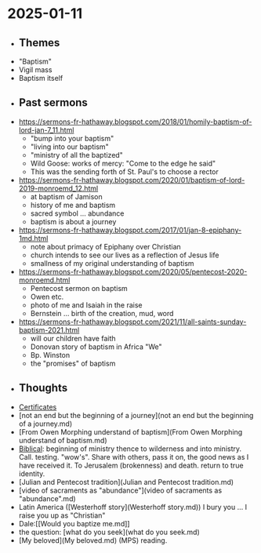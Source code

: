# 2025-01-11
- ## Themes
- "Baptism"
- Vigil mass
- Baptism itself
- ## Past sermons
- https://sermons-fr-hathaway.blogspot.com/2018/01/homily-baptism-of-lord-jan-7_11.html
	- "bump into your baptism"
	- "living into our baptism"
	- "ministry of all the baptized"
	- Wild Goose: works of mercy: "Come to the edge he said"
	- This was the sending forth of St. Paul's to choose a rector
- https://sermons-fr-hathaway.blogspot.com/2020/01/baptism-of-lord-2019-monroemd_12.html
	- at baptism of Jamison
	- history of me and baptism
	- sacred symbol … abundance
	- baptism is about a journey
- https://sermons-fr-hathaway.blogspot.com/2017/01/jan-8-epiphany-1md.html
	- note about primacy of Epiphany over Christian
	- church intends to see our lives as a reflection of Jesus life
	- smallness of my original understanding of baptism
- https://sermons-fr-hathaway.blogspot.com/2020/05/pentecost-2020-monroemd.html
	- Pentecost sermon on baptism
	- Owen etc.
	- photo of me and Isaiah in the raise
	- Bernstein … birth of the creation, mud, word
- https://sermons-fr-hathaway.blogspot.com/2021/11/all-saints-sunday-baptism-2021.html
	- will our children have faith
	- Donovan story of baptism in Africa "We"
	- Bp. Winston
	- the "promises" of baptism
- ## Thoughts
- [Certificates](Certificates.md)
- [not an end but the beginning of a journey](not an end but the beginning of a journey.md)
- [From Owen Morphing understand of baptism](From Owen Morphing understand of baptism.md)
- [Biblical](Biblical.md): 
  beginning of ministry thence to wilderness and into ministry. Call. testing. "wow's". Share with others, pass it on, the good news as I have received it. To Jerusalem (brokenness) and death. return to true identity.
- [Julian and Pentecost tradition](Julian and Pentecost tradition.md)
- [video of sacraments as "abundance"](video of sacraments as "abundance".md)
- Latin America ([Westerhoff story](Westerhoff story.md)) I bury you … I raise you up as "Christian"
- Dale:[[Would you baptize me.md]]
- the question: [what do you seek](what do you seek.md)
- [My beloved](My beloved.md) (MPS) reading.